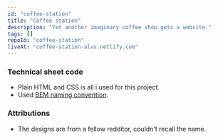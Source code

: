 ```yaml
---
id: "coffee-station"
title: "Coffee station"
description: "Yet another imaginary coffee shop gets a website."
tags: []
repoId: "coffee-station"
liveAt: "coffee-station-alvs.netlify.com"
---
```


### Technical sheet code

-   Plain HTML and CSS is all i used for this project.
-   Used [BEM naming convention](https://en.bem.info/methodology/quick-start/).

### Attributions

-   The designs are from a fellow redditor, couldn't recall the name.
